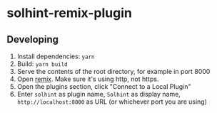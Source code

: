 # solhint-remix-plugin

## Developing

1. Install dependencies: `yarn`
1. Build: `yarn build`
1. Serve the contents of the root directory, for example in port 8000
1. Open [remix](http://remix.ethereum.org/). Make sure it's using http, not https.
1. Open the plugins section, click "Connect to a Local Plugin"
1. Enter `solhint` as plugin name, `Solhint` as display name, `http://localhost:8000` as URL (or whichever port you are
   using)
